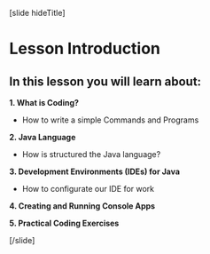 [slide hideTitle]


# Lesson Introduction

## In this lesson you will learn about:

**1. What is Coding?**

- How to write a simple Commands and Programs

**2. Java Language**

- How is structured the Java language?

**3. Development Environments (IDEs) for Java**

- How to configurate our IDE for work

**4. Creating and Running Console Apps**


**5. Practical Coding Exercises**




[/slide]
